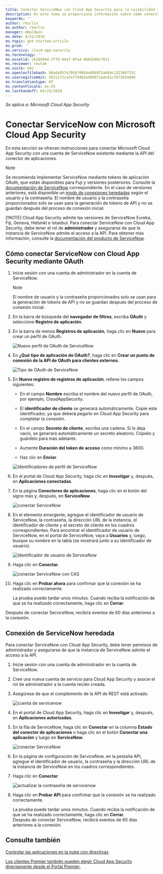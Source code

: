 ```yaml
---
title: Conectar ServiceNow con Cloud App Security para la visibilidad y el control del uso | Microsoft Docs
description: En este tema se proporciona información sobre cómo conectar la aplicación ServiceNow con Cloud App Security mediante el conector de API.
keywords: ''
author: rkarlin
ms.author: rkarlin
manager: mbaldwin
ms.date: 4/22/2018
ms.topic: get-started-article
ms.prod: ''
ms.service: cloud-app-security
ms.technology: ''
ms.assetid: c626d94d-2ffd-4daf-8fa4-4b6d308cf012
ms.reviewer: reutam
ms.suite: ems
ms.openlocfilehash: b0ada957e7054f0054e808975a6b9c1323067252
ms.sourcegitcommit: 45311f2cafef79483e40d971a4c61c7673834d96
ms.translationtype: HT
ms.contentlocale: es-ES
ms.lasthandoff: 04/23/2018
---
```

*Se aplica a: Microsoft Cloud App Security*

# <a name="connect-servicenow-to-microsoft-cloud-app-security"></a>Conectar ServiceNow con Microsoft Cloud App Security

En esta sección se ofrecen instrucciones para conectar Microsoft Cloud App Security con una cuenta de ServiceNow existente mediante la API del conector de aplicaciones. 

> [!NOTE]
>  Se recomienda implementar ServiceNow mediante tokens de aplicación OAuth, que están disponibles para Fuji y versiones posteriores. Consulte la [documentación de ServiceNow](http://wiki.servicenow.com/index.php?title=OAuth_Applications#gsc.tab=0) correspondiente. En el caso de versiones anteriores, está disponible un [modo de conexiones heredadas](#legacy-servicenow-connection) según el usuario y la contraseña. El nombre de usuario y la contraseña proporcionados solo se usan para la generación de tokens de API y no se guardan después del proceso de conexión inicial.
> 
> [!NOTE]
>  Cloud App Security admite las versiones de ServiceNow Eureka, Fiji, Geneva, Helsinki e Istanbul. Para conectar ServiceNow con Cloud App Security, debe tener el rol de **administrador** y asegurarse de que la instancia de ServiceNow admite el acceso a la API.  Para obtener más información, consulte la [documentación del producto de ServiceNow](http://wiki.servicenow.com/index.php?title=Base_System_Roles#gsc.tab=0).
  
## <a name="how-to-connect-servicenow-to-cloud-app-security-using-oauth"></a>Cómo conectar ServiceNow con Cloud App Security mediante OAuth
  
  
1. Inicie sesión con una cuenta de administrador en la cuenta de ServiceNow.  
 
   > [!NOTE]
   >  El nombre de usuario y la contraseña proporcionados solo se usan para la generación de tokens de API y no se guardan después del proceso de conexión inicial.

2. En la barra de búsqueda del **navegador de filtros**, escriba **OAuth** y seleccione **Registro de aplicación**.

3. En la barra de menús **Registros de aplicación**, haga clic en **Nuevo** para crear un perfil de OAuth.

   ![Nuevo perfil de OAuth de ServiceNow](./media/servicenow-app-registry.png)

4. En **¿Qué tipo de aplicación de OAuth?**, haga clic en **Crear un punto de conexión de la API de OAuth para clientes externos**.

   ![Tipo de OAuth de ServiceNow](./media/servicenow-oauth-app-type.png)

5. En **Nuevo registro de registros de aplicación**, rellene los campos siguientes:
    
    - En el campo **Nombre** escriba el nombre del nuevo perfil de OAuth, por ejemplo, CloudAppSecurity. 
    
    - El **identificador de cliente** se generará automáticamente. Copie este identificador, ya que deberá pegarlo en Cloud App Security para completar la conexión.
    
    - En el campo **Secreto de cliente**, escriba una cadena. Si lo deja vacío, se generará automáticamente un secreto aleatorio. Cópielo y guárdelo para más adelante. 
    
    - Aumente **Duración del token de acceso** como mínimo a 3600.
    
    - Haz clic en **Enviar**.

   ![Identificadores de perfil de ServiceNow](./media/servicenow-profile-ids.png)

6. En el portal de Cloud App Security, haga clic en **Investigar** y, después, en **Aplicaciones conectadas**.  
  
7. En la página **Conectores de aplicaciones**, haga clic en el botón del signo más y, después, en **ServiceNow**.  
  
    ![conectar ServiceNow](./media/connect-servicenow.png "conectar ServiceNow")  
  
8. En el elemento emergente, agregue el identificador de usuario de ServiceNow, la contraseña, la dirección URL de la instancia, el identificador de cliente y el secreto de cliente en los cuadros correspondientes. Para encontrar el identificador de usuario de ServiceNow, en el portal de ServiceNow, vaya a **Usuarios** y, luego, busque su nombre en la tabla (se mostrará junto a su identificador de usuario).

   ![Identificador de usuario de ServiceNow](./media/servicenow-userid.png)
  
9. Haga clic en **Conectar**.  
  
    ![conectar ServiceNow con CAS](./media/servicenow-portal-connect.png "conectar ServiceNow en el portal")  
  
10. Haga clic en **Probar ahora** para confirmar que la conexión se ha realizado correctamente.  
  
    La prueba puede tardar unos minutos. Cuando reciba la notificación de que se ha realizado correctamente, haga clic en **Cerrar**.  
  
Después de conectar ServiceNow, recibirá eventos de 60 días anteriores a la conexión.
  
## <a name="legacy-servicenow-connection"></a>Conexión de ServiceNow heredada

Para conectar ServiceNow con Cloud App Security, debe tener permisos de administrador y asegurarse de que la instancia de ServiceNow admite el acceso a la API.   

1. Inicie sesión con una cuenta de administrador en la cuenta de ServiceNow.   

2. Cree una nueva cuenta de servicio para Cloud App Security y asocie el rol de administrador a la cuenta recién creada.   

3. Asegúrese de que el complemento de la API de REST está activado.   

   ![cuenta de servicenow](./media/servicenow-account.png "cuenta de servicenow")   

4. En el portal de Cloud App Security, haga clic en **Investigar** y, después, en **Aplicaciones autorizadas**.   

5. En la fila de ServiceNow, haga clic en **Conectar** en la columna **Estado del conector de aplicaciones** o haga clic en el botón **Conectar una aplicación** y luego en **ServiceNow**.   

   ![conectar ServiceNow](./media/connect-servicenow.png "conectar ServiceNow")   

6. En la página de configuración de ServiceNow, en la pestaña API, agregue el identificador de usuario, la contraseña y la dirección URL de la instancia de ServiceNow en los cuadros correspondientes.   

7. Haga clic en **Conectar**.   

   ![actualizar la contraseña de servicenow](./media/servicenow-update-password.png "actualizar la contraseña de servicenow")   

8. Haga clic en **Probar API** para confirmar que la conexión se ha realizado correctamente.   
  
   La prueba puede tardar unos minutos. Cuando reciba la notificación de que se ha realizado correctamente, haga clic en **Cerrar**.    
   Después de conectar ServiceNow, recibirá eventos de 60 días anteriores a la conexión. 


## <a name="see-also"></a>Consulte también  
[Controlar las aplicaciones en la nube con directivas](control-cloud-apps-with-policies.md)   

[Los clientes Premier también pueden elegir Cloud App Security directamente desde el Portal Premier.](https://premier.microsoft.com/)  
  

